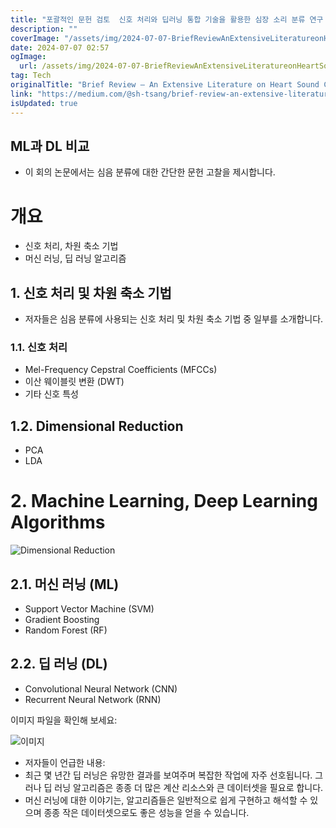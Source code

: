 ```yaml
---
title: "포괄적인 문헌 검토  신호 처리와 딥러닝 통합 기술을 활용한 심장 소리 분류 연구 리뷰"
description: ""
coverImage: "/assets/img/2024-07-07-BriefReviewAnExtensiveLiteratureonHeartSoundClassificationUsingIntegratedSignalProcessingandDeepLearningTechniques_0.png"
date: 2024-07-07 02:57
ogImage: 
  url: /assets/img/2024-07-07-BriefReviewAnExtensiveLiteratureonHeartSoundClassificationUsingIntegratedSignalProcessingandDeepLearningTechniques_0.png
tag: Tech
originalTitle: "Brief Review — An Extensive Literature on Heart Sound Classification Using Integrated Signal Processing and Deep Learning Techniques"
link: "https://medium.com/@sh-tsang/brief-review-an-extensive-literature-on-heart-sound-classification-using-integrated-signal-f2b9b93fe037"
isUpdated: true
---
```






## ML과 DL 비교

- 이 회의 논문에서는 심음 분류에 대한 간단한 문헌 고찰을 제시합니다.

# 개요

- 신호 처리, 차원 축소 기법
- 머신 러닝, 딥 러닝 알고리즘

<div class="content-ad"></div>

## 1. 신호 처리 및 차원 축소 기법

- 저자들은 심음 분류에 사용되는 신호 처리 및 차원 축소 기법 중 일부를 소개합니다.

### 1.1. 신호 처리

- Mel-Frequency Cepstral Coefficients (MFCCs)
- 이산 웨이블릿 변환 (DWT)
- 기타 신호 특성

<div class="content-ad"></div>

## 1.2. Dimensional Reduction

- PCA
- LDA

# 2. Machine Learning, Deep Learning Algorithms

![Dimensional Reduction](/assets/img/2024-07-07-BriefReviewAnExtensiveLiteratureonHeartSoundClassificationUsingIntegratedSignalProcessingandDeepLearningTechniques_0.png)

<div class="content-ad"></div>

## 2.1. 머신 러닝 (ML)

- Support Vector Machine (SVM)
- Gradient Boosting
- Random Forest (RF)

## 2.2. 딥 러닝 (DL)

- Convolutional Neural Network (CNN)
- Recurrent Neural Network (RNN)

<div class="content-ad"></div>

이미지 파일을 확인해 보세요:

![이미지](/assets/img/2024-07-07-BriefReviewAnExtensiveLiteratureonHeartSoundClassificationUsingIntegratedSignalProcessingandDeepLearningTechniques_1.png)

- 저자들이 언급한 내용:
- 최근 몇 년간 딥 러닝은 유망한 결과를 보여주며 복잡한 작업에 자주 선호됩니다. 그러나 딥 러닝 알고리즘은 종종 더 많은 계산 리소스와 큰 데이터셋을 필요로 합니다.
- 머신 러닝에 대한 이야기는, 알고리즘들은 일반적으로 쉽게 구현하고 해석할 수 있으며 종종 작은 데이터셋으로도 좋은 성능을 얻을 수 있습니다.